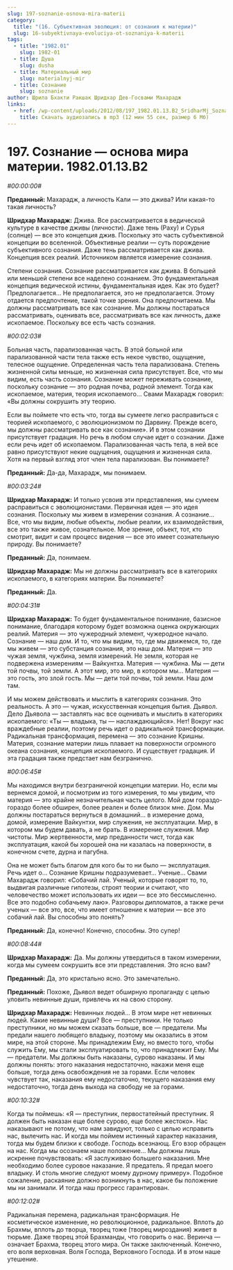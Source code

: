 ```yaml
---
slug: 197-soznanie-osnova-mira-materii
category:
  title: "(16. Субъективная эволюция: от сознания к материи)"
  slug: 16-subyektivnaya-evoluciya-ot-soznaniya-k-materii
tags:
  - title: "1982.01"
    slug: 1982-01
  - title: Душа
    slug: dusha
  - title: Материальный мир
    slug: materialnyj-mir
  - title: Сознание
    slug: soznanie
author: Шрила Бхакти Ракшак Шридхар Дев-Госвами Махарадж
links:
  - href: /wp-content/uploads/2012/08/197_1982.01.13.B2_SridharMj_Soznanie_osnova_mira_materii.mp3
    title: Скачать аудиозапись в mp3 (12 мин 55 сек, размер 6 Мб)
---
```


# 197. Сознание — основа мира материи. 1982.01.13.B2

*#00:00:00#*

**Преданный:** Махарадж, а личность Кали — это джива? Или какая-то такая личность?

**Шридхар Махарадж:** Джива. Все рассматривается в ведической культуре в качестве дживы (личности). Даже тень (Раху) и Сурья (солнце) — все это концепция джив. Поскольку это часть субъективной концепции во вселенной. Объективные реалии — суть порождение субъективного сознания. Даже тень рассматривается как джива. Концепция всех реалий. Источником является измерение сознания.

Степени сознания. Сознание рассматривается как джива. В большей или меньшей степени все наделено сознанием. Это фундаментальная концепция ведической истины, фундаментальная идея. Как это будет? Предполагается… Не предполагается, это не предполагается. Этому отдается предпочтение, такой точке зрения. Она предпочитаема. Мы должны рассматривать все как сознание. Мы должны постараться рассматривать, оценивать все, рассматривать все как личность, даже ископаемое. Поскольку все есть часть сознания.

*#00:02:03#*

Больная часть, парализованная часть. В этой больной или парализованной части тела также есть некое чувство, ощущение, телесное ощущение. Определенная часть тела парализована. Степень жизненной силы меньше, но жизненная сила присутствует. Все, что мы видим, есть часть сознания. Сознание может переживать сознание, поскольку сознание — это родная почва, родной элемент. Тогда как ископаемое, материя, теория ископаемого… Свами Махарадж говорил: «Вы должны сокрушить эту теорию.

Если вы поймете что есть что, тогда вы сумеете легко расправиться с теорией ископаемого, с эволюционизмом по Дарвину. Прежде всего, мы должны рассматривать все как сознание». И в этом сознании присутствует градация. Но речь в любом случае идет о сознании. Даже если речь идет об ископаемом. Парализованная часть тела, в ней все равно присутствуют некие ощущения, ощущения и жизненная сила. Хотя на первый взгляд этот член тела парализован. Вы понимаете?

**Преданный:** Да-да, Махарадж, мы понимаем.

*#00:03:24#*

**Шридхар Махарадж:** И только усвоив эти представления, мы сумеем расправиться с эволюционистами. Первичная идея — это идея сознания. Поскольку мы живем в измерении сознания. А сознание… Все, что мы видим, любые объекты, любые реалии, их взаимодействия, все это также живое, сознательное. Мое зрение, объект, тот, кто смотрит, видит и сам процесс видения — все это имеет сознательную природу. Вы понимаете?

**Преданный:** Да, понимаем.

**Шридхар Махарадж:** Мы не должны рассматривать все в категориях ископаемого, в категориях материи. Вы понимаете?

**Преданный:** Да.

*#00:04:31#*

**Шридхар Махарадж:** То будет фундаментальное понимание, базисное понимание, благодаря которому будет возможна оценка окружающих реалий. Материя — это чужеродный элемент, чужеродное начало. Сознание — наш дом. И то, что мы видим, то, где мы движемся, то, где мы живем — это субстанция сознания, это наш дом. Материя — это чужая земля, чужбина, земля измерений. Не земля, которая не подвержена измерениям — Вайкунтха. Материя — чужбина. Мы — дети той почвы, той земли. А этот мир, это мир, в котором мы… Материя — это гость, это злой гость. Мы — дети той почвы, той земли. Наш дом там.

И мы можем действовать и мыслить в категориях сознания. Это реальность. А это — чужая, искусственная концепция бытия. Дьявол. Дело Дьявола — заставлять нас все оценивать и мыслить в категориях ископаемого: «Ты — владыка, ты — наслаждающийся». Нет! Вокруг нас враждебные реалии, поэтому речь идет о радикальной трансформации. Радикальная трансформация, перемена — это сознание Кришны. Материя, сознание материи лишь плавает на поверхности огромного океана сознания, концепция ископаемого. И существует градация. И эта градация также предстает нам безгранично.

*#00:06:45#*

Мы находимся внутри безграничной концепции материи. Но, если мы вернемся домой, и посмотрим из того измерения, то мы увидим, что материя — это крайне незначительная часть целого. Мой дом гораздо-гораздо более обширен, более реален и более близок мне. Дом. Мы должны постараться вернуться в домашний… в измерение дома, домой, измерение Вайкунтхи, мир служения, не эксплуатации. Мир, в котором мы будем давать, а не брать. В измерение служения. Мир чистоты. Мир жертвенности, мир преданности чист, тогда как эксплуатация, какой бы хорошей она ни казалась на поверхности, в конечном счете, дурна и пагубна.

Она не может быть благом для кого бы то ни было — эксплуатация. Речь идет о… Сознание Кришны подразумевает… Ученые… Свами Махарадж говорил: «Собачий лай. Ученый, которые говорят то, то, выдвигая различные гипотезы, строят теории и считают, что человечество может использовать их идеи — все это бессмысленно. Все это подобно собачьему лаю». Разговоры дипломатов, а также речи ученых — все это, все, что имеет отношение к материи — все это собачий лай. Вы способны это понять?

**Преданный:** Да, конечно! Конечно, способны. Это супер!

*#00:08:44#*

**Шридхар Махарадж:** Да. Мы должны утвердиться в таком измерении, когда мы сумеем сокрушить все эти представления. Это ясно вам?

**Преданный:** Да, это кристально ясно. Это замечательно.

**Преданный:** Похоже, Дьявол ведет обширную пропаганду с целью уловить невинные души, привлечь их на свою сторону.

**Шридхар Махарадж:** Невинных людей… В этом мире нет невинных людей. Какие невинные души? Все — преступники. Не только преступники, но мы можем сказать больше, все — предатели. Мы предали нашего любящего владыку, поэтому мы оказались в этом мире, на этой стороне. Мы принадлежим Ему, но вместо того, чтобы служить Ему, мы стали эксплуатировать то, что принадлежит Ему. Мы — предатели. Мы должны быть наказаны, сурово наказаны. И мы должны понять: этого наказания недостаточно, накажи меня еще больше, тогда день освобождения не за горами. Если человек чувствует так, наказания ему недостаточно, текущего наказания ему недостаточно, тогда день выхода на свободу не за горами.

*#00:10:32#*

Когда ты поймешь: «Я — преступник, первостатейный преступник. Я должен быть наказан еще более сурово, еще более жестоко». Нас наказывают не потому, что нам завидуют, только с целью исправить нас, вылечить нас. И когда мы поймем истинный характер наказания, тогда мы будем близки к свободе. Господь всезнающ. Его взор обращен на нас. Когда мы осознаем наше положение… Мы должны лишь искренне почувствовать: «Я заслуживаю большего наказания. Мне необходимо более суровое наказание. Я предатель. Я предал моего владыку. И столь многие следуют моему дурному примеру». Подобное сожаление, раскаяние должно возникнуть в нас, какое бы положение мы ни занимали. И тогда наш прогресс гарантирован.

*#00:12:02#*

Радикальная перемена, радикальная трансформация. Не косметическое изменение, но революционное, радикальное. Вплоть до Брахмы, вплоть до творца, творец тоже (творец мироздания) живет в тюрьме. Даже творец этой Брахманды, что говорить о нас. Веринча — означает Брахма, творец этого мира. Он также заключенный. Конечно, его воля верховная. Воля Господа, Верховного Господа. И в этом наше утешение.

